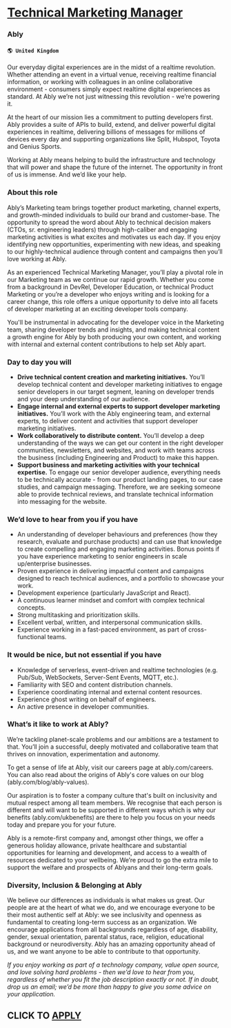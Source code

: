 # [Technical Marketing Manager](https://www.remotewlb.com/apply/technical-marketing-manager-77991)  
### Ably  
#### `🌎 United Kingdom`  

Our everyday digital experiences are in the midst of a realtime revolution. Whether attending an event in a virtual venue, receiving realtime financial information, or working with colleagues in an online collaborative environment - consumers simply expect realtime digital experiences as standard. At Ably we’re not just witnessing this revolution - we’re powering it.

At the heart of our mission lies a commitment to putting developers first. Ably provides a suite of APIs to build, extend, and deliver powerful digital experiences in realtime, delivering billions of messages for millions of devices every day and supporting organizations like Split, Hubspot, Toyota and Genius Sports.

Working at Ably means helping to build the infrastructure and technology that will power and shape the future of the internet. The opportunity in front of us is immense. And we’d like your help.

###  **About this role**

Ably’s Marketing team brings together product marketing, channel experts, and growth-minded individuals to build our brand and customer-base. The opportunity to spread the word about Ably to technical decision makers (CTOs, sr. engineering leaders) through high-caliber and engaging marketing activities is what excites and motivates us each day. If you enjoy identifying new opportunities, experimenting with new ideas, and speaking to our highly-technical audience through content and campaigns then you’ll love working at Ably.

As an experienced Technical Marketing Manager, you’ll play a pivotal role in our Marketing team as we continue our rapid growth. Whether you come from a background in DevRel, Developer Education, or technical Product Marketing or you’re a developer who enjoys writing and is looking for a career change, this role offers a unique opportunity to delve into all facets of developer marketing at an exciting developer tools company.

You'll be instrumental in advocating for the developer voice in the Marketing team, sharing developer trends and insights, and making technical content a growth engine for Ably by both producing your own content, and working with internal and external content contributions to help set Ably apart.

###  **Day to day you will**

  *  **Drive technical content creation and marketing initiatives.** You’ll develop technical content and developer marketing initiatives to engage senior developers in our target segment, leaning on developer trends and your deep understanding of our audience.
  *  **Engage internal and external experts to support developer marketing initiatives.** You’ll work with the Ably engineering team, and external experts, to deliver content and activities that support developer marketing initiatives.
  *  **Work collaboratively to distribute content.** You’ll develop a deep understanding of the ways we can get our content in the right developer communities, newsletters, and websites, and work with teams across the business (including Engineering and Product) to make this happen.
  *  **Support business and marketing activities with your technical expertise.** To engage our senior developer audience, everything needs to be technically accurate - from our product landing pages, to our case studies, and campaign messaging. Therefore, we are seeking someone able to provide technical reviews, and translate technical information into messaging for the website.

###  **We’d love to hear from you if you have**

  * An understanding of developer behaviours and preferences (how they research, evaluate and purchase products) and can use that knowledge to create compelling and engaging marketing activities. Bonus points if you have experience marketing to senior engineers in scale up/enterprise businesses.
  * Proven experience in delivering impactful content and campaigns designed to reach technical audiences, and a portfolio to showcase your work.
  * Development experience (particularly JavaScript and React).
  * A continuous learner mindset and comfort with complex technical concepts.
  * Strong multitasking and prioritization skills.
  * Excellent verbal, written, and interpersonal communication skills.
  * Experience working in a fast-paced environment, as part of cross-functional teams.

###  **It would be nice, but not essential if you have**

  * Knowledge of serverless, event-driven and realtime technologies (e.g. Pub/Sub, WebSockets, Server-Sent Events, MQTT, etc.).
  * Familiarity with SEO and content distribution channels.
  * Experience coordinating internal and external content resources.
  * Experience ghost writing on behalf of engineers.
  * An active presence in developer communities.

###  **What’s it like to work at Ably?**

We’re tackling planet-scale problems and our ambitions are a testament to that. You’ll join a successful, deeply motivated and collaborative team that thrives on innovation, experimentation and autonomy.

To get a sense of life at Ably, visit our careers page at ably.com/careers. You can also read about the origins of Ably's core values on our blog (ably.com/blog/ably-values).

Our aspiration is to foster a company culture that's built on inclusivity and mutual respect among all team members. We recognise that each person is different and will want to be supported in different ways which is why our benefits (ably.com/ukbenefits) are there to help you focus on your needs today and prepare you for your future.

Ably is a remote-first company and, amongst other things, we offer a generous holiday allowance, private healthcare and substantial opportunities for learning and development, and access to a wealth of resources dedicated to your wellbeing. We’re proud to go the extra mile to support the welfare and prospects of Ablyans and their long-term goals.

###  **Diversity, Inclusion & Belonging at Ably**

We believe our differences as individuals is what makes us great. Our people are at the heart of what we do, and we encourage everyone to be their most authentic self at Ably: we see inclusivity and openness as fundamental to creating long-term success as an organization. We encourage applications from all backgrounds regardless of age, disability, gender, sexual orientation, parental status, race, religion, educational background or neurodiversity. Ably has an amazing opportunity ahead of us, and we want anyone to be able to contribute to that opportunity.

 _If you enjoy working as part of a technology company, value open source, and love solving hard problems - then we’d love to hear from you, regardless of whether you fit the job description exactly or not. If in doubt, drop us an email; we’d be more than happy to give you some advice on your application._

  
## CLICK TO [APPLY](https://www.remotewlb.com/apply/technical-marketing-manager-77991)

